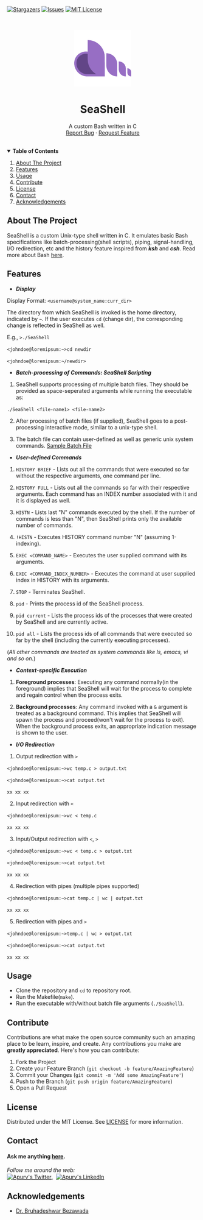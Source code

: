 [stars-shield]: https://img.shields.io/github/stars/ApurvPurohit/SeaShell.svg?style=for-the-badge
[stars-url]: https://github.com/ApurvPurohit/SeaShell/stargazers
[issues-shield]: https://img.shields.io/github/issues/ApurvPurohit/SeaShell.svg?style=for-the-badge
[issues-url]: https://github.com/ApurvPurohit/SeaShell/issues
[license-shield]: https://img.shields.io/github/license/ApurvPurohit/SeaShell.svg?style=for-the-badge
[license-url]: https://github.com/ApurvPurohit/SeaShell/blob/master/LICENSE

[![Stargazers][stars-shield]][stars-url]
[![Issues][issues-shield]][issues-url]
[![MIT License][license-shield]][license-url]



<br />
<p align="center">
  <a href="https://github.com/ApurvPurohit/SeaShell">
    <img src="images/logo.png" alt="SeaShell" width="150" height="150">
  </a>
  <h1 align="center">SeaShell</h1>

  <p align="center">
    A custom Bash written in C    
    <br />    
    <a href="https://github.com/ApurvPurohit/SeaShell/issues">Report Bug</a>
    ·
    <a href="https://github.com/ApurvPurohit/SeaShell/issues">Request Feature</a>
  </p>
</p>



<!-- TABLE OF CONTENTS -->
<br />
<details open="open">
  <summary><b>Table of Contents</b></summary>  
  <ol>
    <li><a href="#about-the-project">About The Project</a></li>
    <li><a href="#features">Features</a></li>
    <li><a href="#usage">Usage</a></li>
    <li><a href="#contribute">Contribute</a></li>
    <li><a href="#license">License</a></li>
    <li><a href="#contact">Contact</a></li>
    <li><a href="#acknowledgements">Acknowledgements</a></li>
  </ol>
</details>



<!-- ABOUT THE PROJECT -->
## About The Project

SeaShell is a custom Unix-type shell written in C. It emulates basic Bash specifications like batch-processing(shell scripts), piping, signal-handling, I/O redirection, etc and the history feature inspired from ***ksh*** and ***csh***. Read more about Bash [here](https://en.wikipedia.org/wiki/Bash_(Unix_shell)).

<!-- FEATURES -->
## Features


* ***Display***

Display Format: `<username@system_name:curr_dir>`

The directory from which SeaShell is invoked is the home directory, indicated by `~`. If the user executes `cd` (change dir), the corresponding change is reflected in SeaShell as well.

E.g., `>./SeaShell`

`<johndoe@loremipsum:~>cd newdir`

`<johndoe@loremipsum:~/newdir>`


* ***Batch-processing of Commands: SeaShell Scripting***

1. SeaShell supports processing of multiple batch files. They should be provided as space-seperated arguments while running the executable as: 

  `./SeaShell <file-name1> <file-name2>`

2. After processing of batch files (if supplied), SeaShell goes to a post-processing interactive mode, similar to a unix-type shell.

3. The batch file can contain user-defined as well as generic unix system commands. [Sample Batch File](https://github.com/ApurvPurohit/SeaShell/blob/master/sample_batch.txt)
 

* ***User-defined Commands***
  
1. `HISTORY BRIEF` - Lists out all the commands that were executed so far without the respective arguments, one command per line.

2. `HISTORY FULL` - Lists out all the commands so far with their respective arguments. Each command has an INDEX number associated with it and it is displayed as well.
  
3. `HISTN` - Lists last "N" commands executed by the shell. If the number of commands is less than "N", then SeaShell prints only the available number of commands. 

4. `!HISTN` - Executes HISTORY command number "N" (assuming 1-indexing).

5. `EXEC <COMMAND_NAME>` - Executes the user supplied command with its arguments.

6. `EXEC <COMMAND_INDEX_NUMBER>` - Executes the command at user supplied index in HISTORY with its arguments.

7. `STOP` - Terminates SeaShell.

8. `pid` - Prints the process id of the SeaShell process.

9. `pid current` - Lists the process ids of the processes that were created by SeaShell and are currently active.

10. `pid all` - Lists the process ids of all commands that were executed so far by the shell (including the currently executing processes).

(*All other commands are treated as system commands like ls, emacs, vi and so on.*)


* ***Context-specific Execution***

1. **Foreground processes**: Executing any command normally(in the foreground) implies that SeaShell will wait for the process to complete and regain control when the process exits.

2. **Background processes**: Any command invoked with a `&` argument is treated as a background command. This implies that SeaShell will spawn the process and proceed(won't wait for the process to exit). When the background process exits, an appropriate indication message is shown to the user.


* ***I/O Redirection***

1. Output redirection with `>`

`<johndoe@loremipsum:~>wc temp.c > output.txt`

`<johndoe@loremipsum:~>cat output.txt`

`xx xx xx`

2. Input redirection with `<`

`<johndoe@loremipsum:~>wc < temp.c`

`xx xx xx`

3. Input/Output redirection with `<`, `>`

`<johndoe@loremipsum:~>wc < temp.c > output.txt`

`<johndoe@loremipsum:~>cat output.txt`

`xx xx xx`

4. Redirection with pipes (multiple pipes supported)

`<johndoe@loremipsum:~>cat temp.c | wc | output.txt`

`xx xx xx`

5. Redirection with pipes and `>`

`<johndoe@loremipsum:~>temp.c | wc > output.txt`

`<johndoe@loremipsum:~>cat output.txt`

`xx xx xx`


<!-- HOW TO RUN -->
## Usage

* Clone the repository and `cd` to repository root.
* Run the Makefile(`make`).
* Run the executable with/without batch file arguments (`./SeaShell`).

<!-- CONTRIBUTING -->
## Contribute

Contributions are what make the open source community such an amazing place to be learn, inspire, and create. Any contributions you make are **greatly appreciated**.
Here's how you can contribute:

1. Fork the Project
2. Create your Feature Branch (`git checkout -b feature/AmazingFeature`)
3. Commit your Changes (`git commit -m 'Add some AmazingFeature'`)
4. Push to the Branch (`git push origin feature/AmazingFeature`)
5. Open a Pull Request



<!-- LICENSE -->
## License

Distributed under the MIT License. See [LICENSE](https://github.com/ApurvPurohit/SeaShell/blob/master/LICENSE) for more information.



<!-- CONTACT -->
## Contact

#### Ask me anything [here](https://github.com/ApurvPurohit/ApurvPurohit/issues).


<div>
  <i>Follow me around the web:</i><br />
 <a href="https://twitter.com/ApurvPurohit4">
  <img align="center" alt="Apurv's Twitter" width="44px" src="https://raw.githubusercontent.com/peterthehan/peterthehan/master/assets/twitter.svg" />
</a>&nbsp;
<a href="https://linkedin.com/in/apurvpurohit">
  <img align="center" alt="Apurv's LinkedIn" width="44px" src="https://raw.githubusercontent.com/peterthehan/peterthehan/master/assets/linkedin.svg" />
</a>
  
 </div>


<!-- ACKNOWLEDGEMENTS -->
## Acknowledgements
* [Dr. Bruhadeshwar Bezawada](https://scholar.google.co.in/citations?user=BvG80WkAAAAJ&hl=en)
